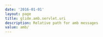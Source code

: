 ```yaml
---
date: '2016-01-01'
layout: page
title: glide.amb.servlet.uri
description: Relative path for amb messages
value: amb/ 
---
```

